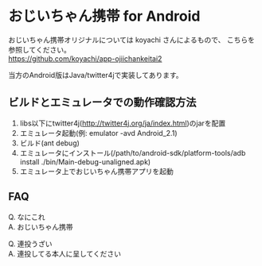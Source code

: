 # おじいちゃん携帯 for Android

おじいちゃん携帯オリジナルについては koyachi さんによるもので、
こちらを参照してください。  
https://github.com/koyachi/app-ojiichankeitai2


当方のAndroid版はJava/twitter4jで実装してあります。


## ビルドとエミュレータでの動作確認方法

1. libs以下にtwitter4j(http://twitter4j.org/ja/index.html)のjarを配置
2. エミュレータ起動(例: emulator -avd Android_2.1)
3. ビルド(ant debug)
4. エミュレータにインストール(/path/to/android-sdk/platform-tools/adb install ./bin/Main-debug-unaligned.apk)
5. エミュレータ上でおじいちゃん携帯アプリを起動


## FAQ

Q. なにこれ  
A. おじいちゃん携帯

Q. 連投うざい  
A. 連投してる本人に呈してください

